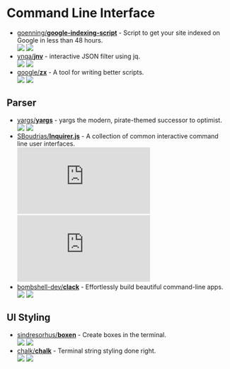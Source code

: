 # Command Line Interface

- [goenning/**google-indexing-script**](https://github.com/goenning/google-indexing-script) - Script to get your site indexed on Google in less than 48 hours.  
  ![](https://img.shields.io/github/stars/goenning/google-indexing-script?style=social&label=Star)
  ![](https://img.shields.io/github/last-commit/goenning/google-indexing-script?style=social&label=Update)
- [ynqa/**jnv**](https://github.com/ynqa/jnv) - interactive JSON filter using jq.  
  ![](https://img.shields.io/github/stars/ynqa/jnv?style=social&label=Star)
  ![](https://img.shields.io/github/last-commit/ynqa/jnv?style=social&label=Update)
- [google/**zx**](https://github.com/google/zx) - A tool for writing better scripts.  
  ![](https://img.shields.io/github/stars/google/zx?style=social&label=Star)
  ![](https://img.shields.io/github/last-commit/google/zx?style=social&label=Update)


## Parser

- [yargs/**yargs**](https://github.com/yargs/yargs) - yargs the modern, pirate-themed successor to optimist.  
  ![](https://img.shields.io/github/stars/yargs/yargs?style=social&label=Star)
  ![](https://img.shields.io/github/last-commit/yargs/yargs?style=social&label=Update)
- [SBoudrias/**Inquirer.js**](https://github.com/SBoudrias/Inquirer.js) - A collection of common interactive command line user interfaces.  
  ![](https://img.shields.io/github/stars/SBoudrias/Inquirer.js?style=social&label=Star)
  ![](https://img.shields.io/github/last-commit/SBoudrias/Inquirer.js?style=social&label=Update)
- [bombshell-dev/**clack**](https://github.com/bombshell-dev/clack) - Effortlessly build beautiful command-line apps.  
  ![](https://img.shields.io/github/stars/bombshell-dev/clack?style=social&label=Star)
  ![](https://img.shields.io/github/last-commit/bombshell-dev/clack?style=social&label=Update)


## UI Styling

- [sindresorhus/**boxen**](https://github.com/sindresorhus/boxen) - Create boxes in the terminal.  
  ![](https://img.shields.io/github/stars/sindresorhus/boxen?style=social&label=Star)
  ![](https://img.shields.io/github/last-commit/sindresorhus/boxen?style=social&label=Update)
- [chalk/**chalk**](https://github.com/chalk/chalk) - Terminal string styling done right.  
  ![](https://img.shields.io/github/stars/chalk/chalk?style=social&label=Star)
  ![](https://img.shields.io/github/last-commit/chalk/chalk?style=social&label=Update)
